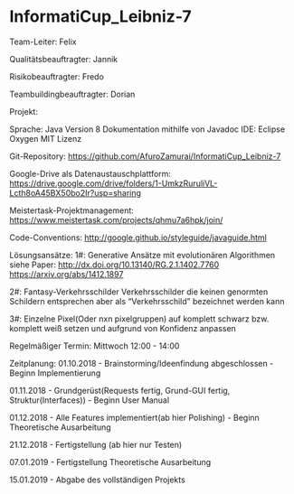 # InformatiCup_Leibniz-7

Team-Leiter:
Felix

Qualitätsbeauftragter:
Jannik

Risikobeauftragter:
Fredo

Teambuildingbeauftragter:
Dorian


Projekt:

Sprache: Java Version 8 
Dokumentation mithilfe von Javadoc
IDE: Eclipse Oxygen
MIT Lizenz

Git-Repository:
https://github.com/AfuroZamurai/InformatiCup_Leibniz-7

Google-Drive als Datenaustauschplattform:
https://drive.google.com/drive/folders/1-UmkzRuruliVL-Lcth8oA45BX50bo2Ir?usp=sharing

Meistertask-Projektmanagement:
https://www.meistertask.com/projects/qhmu7a6hpk/join/

Code-Conventions:
http://google.github.io/styleguide/javaguide.html

Lösungsansätze:
1#:
Generative Ansätze mit evolutionären Algorithmen
siehe Paper:
http://dx.doi.org/10.13140/RG.2.1.1402.7760
https://arxiv.org/abs/1412.1897

2#:
Fantasy-Verkehrsschilder
Verkehrsschilder die keinen genormten Schildern entsprechen aber als “Verkehrsschild” bezeichnet werden kann

3#:
Einzelne Pixel(Oder nxn pixelgruppen) auf komplett schwarz bzw. komplett weiß setzen und aufgrund von Konfidenz anpassen

Regelmäßiger Termin:
Mittwoch 12:00 - 14:00


Zeitplanung:
01.10.2018 - Brainstorming/Ideenfindung abgeschlossen - Beginn Implementierung

01.11.2018 - Grundgerüst(Requests fertig, Grund-GUI fertig, Struktur(Interfaces)) - Beginn User Manual

01.12.2018 - Alle Features implementiert(ab hier Polishing) - Beginn Theoretische Ausarbeitung

21.12.2018 - Fertigstellung (ab hier nur Testen)

07.01.2019 - Fertigstellung Theoretische Ausarbeitung

15.01.2019 - Abgabe des vollständigen Projekts

